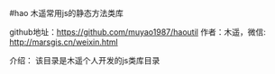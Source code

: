 #hao 木遥常用js的静态方法类库
  

github地址：https://github.com/muyao1987/haoutil
作者：木遥，微信:  http://marsgis.cn/weixin.html 


介绍：
	 该目录是木遥个人开发的js类库目录 
